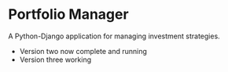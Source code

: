 # Portfolio Manager 
A Python-Django application for managing investment strategies.
- Version two now complete and running
- Version three working